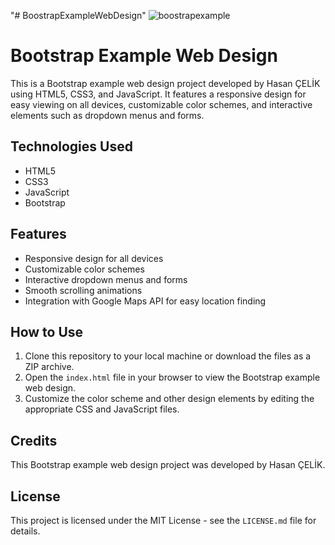 "# BoostrapExampleWebDesign" 
![boostrapexample](https://user-images.githubusercontent.com/123208180/222919103-0bcf4f8c-296b-42de-9782-3c8acdf4b019.gif)


  <h1>Bootstrap Example Web Design</h1>

  <p>This is a Bootstrap example web design project developed by Hasan ÇELİK using HTML5, CSS3, and JavaScript. It features a responsive design for easy viewing on all devices, customizable color schemes, and interactive elements such as dropdown menus and forms.</p>

  <h2>Technologies Used</h2>

  <ul>
    <li>HTML5</li>
    <li>CSS3</li>
    <li>JavaScript</li>
    <li>Bootstrap</li>
  </ul>

  <h2>Features</h2>

  <ul>
    <li>Responsive design for all devices</li>
    <li>Customizable color schemes</li>
    <li>Interactive dropdown menus and forms</li>
    <li>Smooth scrolling animations</li>
    <li>Integration with Google Maps API for easy location finding</li>
  </ul>

  <h2>How to Use</h2>

  <ol>
    <li>Clone this repository to your local machine or download the files as a ZIP archive.</li>
    <li>Open the <code>index.html</code> file in your browser to view the Bootstrap example web design.</li>
    <li>Customize the color scheme and other design elements by editing the appropriate CSS and JavaScript files.</li>
  </ol>

  <h2>Credits</h2>

  <p>This Bootstrap example web design project was developed by Hasan ÇELİK.</p>

  <h2>License</h2>

  <p>This project is licensed under the MIT License - see the <code>LICENSE.md</code> file for details.</p>




